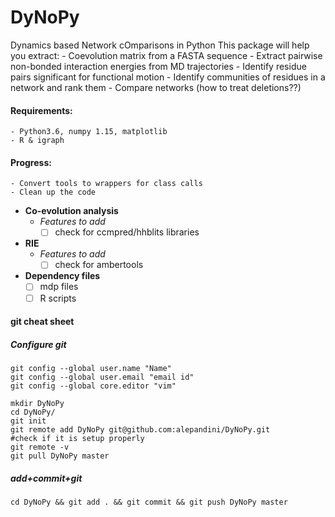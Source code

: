 # DyNoPy
Dynamics based Network cOmparisons in Python
This package will help you extract:
	- Coevolution matrix from a FASTA sequence
	- Extract pairwise non-bonded interaction energies from MD trajectories 
	- Identify residue pairs significant for functional motion
	- Identify communities of residues in a network and rank them 
	- Compare networks (how to treat deletions??)

#### **Requirements**:
	- Python3.6, numpy 1.15, matplotlib
	- R & igraph 
	

#### **Progress**:
	- Convert tools to wrappers for class calls
	- Clean up the code
- **Co-evolution analysis**
    - *Features to add*
       - [ ] check for ccmpred/hhblits libraries
- **RIE**
    - *Features to add*
       - [ ] check for ambertools
- **Dependency files**
    - [ ] mdp files
    - [ ] R scripts
#### git cheat sheet
##### Configure git 
```
git config --global user.name "Name"
git config --global user.email "email id"
git config --global core.editor "vim"

mkdir DyNoPy
cd DyNoPy/
git init
git remote add DyNoPy git@github.com:alepandini/DyNoPy.git
#check if it is setup properly
git remote -v
git pull DyNoPy master
```
##### add+commit+git
```
cd DyNoPy && git add . && git commit && git push DyNoPy master
```
